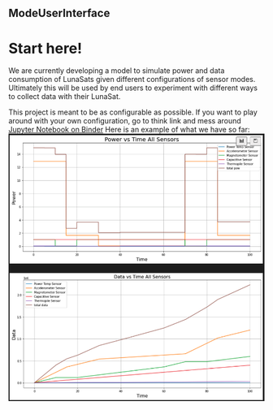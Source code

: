 ## ModeUserInterface
# Start here!
We are currently developing a model to simulate power and data consumption of LunaSats given different configurations of sensor modes. Ultimately this will be used by end users to experiment with different ways to collect data with their LunaSat.

This project is meant to be as configurable as possible. If you want to play around with your own configuration, go to think link and mess around
[Jupyter Notebook on Binder](https://mybinder.org/v2/gh/GLEE2023/ModeUserInterface/HEAD?labpath=sensors%2Fmodel.ipynb)
Here is an example of what we have so far:
![preview](https://github.com/GLEE2023/ModeUserInterface/blob/main/sensors/chart_preview.png)
